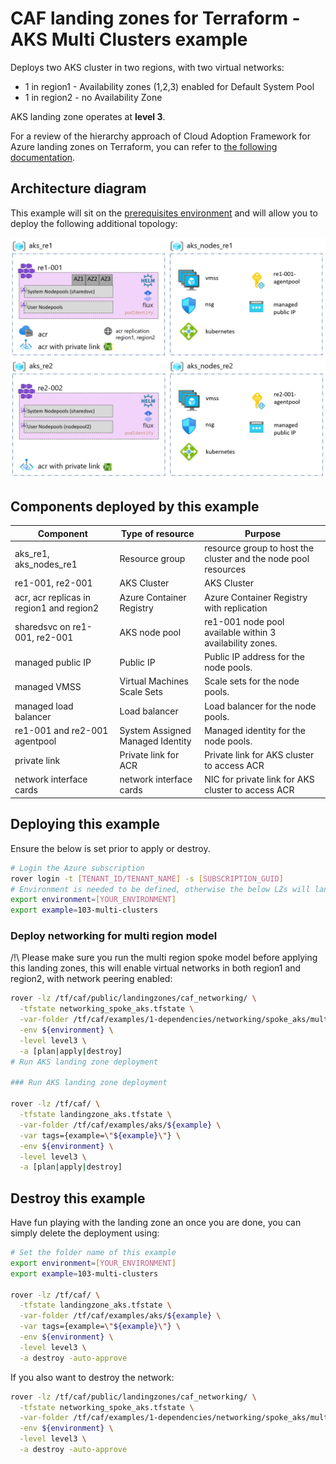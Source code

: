 # CAF landing zones for Terraform - AKS Multi Clusters example

Deploys two AKS cluster in two regions, with two virtual networks:
- 1 in region1 - Availability zones (1,2,3) enabled for Default System Pool
- 1 in region2 - no Availability Zone

AKS landing zone operates at **level 3**.

For a review of the hierarchy approach of Cloud Adoption Framework for Azure landing zones on Terraform, you can refer to [the following documentation](../../../../documentation/code_architecture/hierarchy.md).

## Architecture diagram

This example will sit on the [prerequisites environment](../../readme.md) and will allow you to deploy the following additional topology:

![solutions](../../../_pictures/examples/103-multi-clusters.PNG)

## Components deployed by this example

| Component                                | Type of resource                 | Purpose                                                        |
|------------------------------------------|----------------------------------|----------------------------------------------------------------|
| aks_re1, aks_nodes_re1                   | Resource group                   | resource group to host the cluster and the node pool resources |
| re1-001, re2-001                         | AKS Cluster                      | AKS Cluster                                                    |
| acr, acr replicas in region1 and region2 | Azure Container Registry         | Azure Container Registry with replication                      |
| sharedsvc on re1-001, re2-001            | AKS node pool                    | re1-001 node pool available within 3 availability zones.       |
| managed public IP                        | Public IP                        | Public IP address for the node pools.                          |
| managed VMSS                             | Virtual Machines Scale Sets      | Scale sets for the node pools.                                 |
| managed load balancer                    | Load balancer                    | Load balancer for the node pools.                              |
| re1-001 and re2-001 agentpool            | System Assigned Managed Identity | Managed identity for the node pools.                           |
| private link            | Private link for ACR | Private link for AKS cluster to access ACR                           |
| network interface cards         | network interface cards | NIC for private link for AKS cluster to access ACR                           |

## Deploying this example

Ensure the below is set prior to apply or destroy.

```bash
# Login the Azure subscription
rover login -t [TENANT_ID/TENANT_NAME] -s [SUBSCRIPTION_GUID]
# Environment is needed to be defined, otherwise the below LZs will land into sandpit which someone else is working on
export environment=[YOUR_ENVIRONMENT]
export example=103-multi-clusters
```

### Deploy networking for multi region model

/!\ Please make sure you run the multi region spoke model before applying this landing zones, this will enable virtual networks in both region1 and region2, with network peering enabled:

```bash
rover -lz /tf/caf/public/landingzones/caf_networking/ \
  -tfstate networking_spoke_aks.tfstate \
  -var-folder /tf/caf/examples/1-dependencies/networking/spoke_aks/multi_region \
  -env ${environment} \
  -level level3 \
  -a [plan|apply|destroy]
# Run AKS landing zone deployment

### Run AKS landing zone deployment

rover -lz /tf/caf/ \
  -tfstate landingzone_aks.tfstate \
  -var-folder /tf/caf/examples/aks/${example} \
  -var tags={example=\"${example}\"} \
  -env ${environment} \
  -level level3 \
  -a [plan|apply|destroy]
```

## Destroy this example

Have fun playing with the landing zone an once you are done, you can simply delete the deployment using:

```bash
# Set the folder name of this example
export environment=[YOUR_ENVIRONMENT]
export example=103-multi-clusters

rover -lz /tf/caf/ \
  -tfstate landingzone_aks.tfstate \
  -var-folder /tf/caf/examples/aks/${example} \
  -var tags={example=\"${example}\"} \
  -env ${environment} \
  -level level3 \
  -a destroy -auto-approve
```

If you also want to destroy the network:
```bash
rover -lz /tf/caf/public/landingzones/caf_networking/ \
  -tfstate networking_spoke_aks.tfstate \
  -var-folder /tf/caf/examples/1-dependencies/networking/spoke_aks/multi_region \
  -env ${environment} \
  -level level3 \
  -a destroy -auto-approve
```
